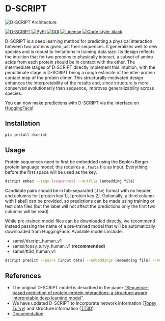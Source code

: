 # D-SCRIPT
 ![D-SCRIPT Architecture](docs/source/img/dscript_architecture.png)

<!--- #![GitHub release (latest by date)](https://img.shields.io/github/v/release/samsledje/D-SCRIPT) --->
[![D-SCRIPT](https://img.shields.io/github/v/release/samsledje/D-SCRIPT?include_prereleases)](https://github.com/samsledje/D-SCRIPT/releases)
[![PyPI](https://img.shields.io/pypi/v/dscript)](https://pypi.org/project/dscript/)
[![DOI](https://zenodo.org/badge/308463847.svg)](https://zenodo.org/badge/latestdoi/308463847)
[![License](https://img.shields.io/github/license/samsledje/D-SCRIPT)](https://github.com/samsledje/D-SCRIPT/blob/main/LICENSE)
[![Code style: black](https://img.shields.io/badge/code%20style-black-000000.svg)](https://github.com/psf/black)

D-SCRIPT is a deep learning method for predicting a physical interaction between two proteins given just their sequences. It generalizes well to new species and is robust to limitations in training data size. Its design reflects the intuition that for two proteins to physically interact, a subset of amino acids from each protein should be in contact with the other. The intermediate stages of D-SCRIPT directly implement this intuition, with the penultimate stage in D-SCRIPT being a rough estimate of the inter-protein contact map of the protein dimer. This structurally-motivated design enhances the interpretability of the results and, since structure is more conserved evolutionarily than sequence, improves generalizability across species.

You can now make predictions with D-SCRIPT via the interface on [HuggingFace](https://huggingface.co/spaces/samsl/D-SCRIPT)!

## Installation

```bash
pip install dscript
```

## Usage

Protein sequences need to first be embedded using the Bepler+Berger protein language model; this requires a `.fasta` file as input. Everything before the first space will be used as the key.

```bash
dscript embed --seqs [sequences] --outfile [embedding file]
```

Candidate pairs should be in tab-separated (.tsv) format with no header, and columns for [protein key 1], [protein key 2]. Optionally, a third column with [label] can be provided, so predictions can be made using training or test data files (but the label will not affect the predictions only the first two columns will be read).

While pre-trained model files can be downloaded directly, we recommend instead passing the name of a pre-trained model that will be automatically downloaded from HuggingFace. Available models include:

- samsl/dscript_human_v1
- samsl/topsy_turvy_human_v1 (**recommended**)
- samsl/tt3d_human_v1

```bash
dscript predict --pairs [input data] --embeddings [embedding file] --model [model file] --outfile [predictions file]
```

## References
 - The original D-SCRIPT model is described in the paper [“Sequence-based prediction of protein-protein interactions: a structure-aware interpretable deep learning model”](https://www.biorxiv.org/content/10.1101/2021.01.22.427866v1).
 - We have updated D-SCRIPT to incorporate network information ([Topsy Turvy](https://academic.oup.com/bioinformatics/article/38/Supplement_1/i264/6617505)) and structure information ([TT3D](https://academic.oup.com/bioinformatics/article/39/11/btad663/7332153))
- [Documentation](https://d-script.readthedocs.io/en/main/)
